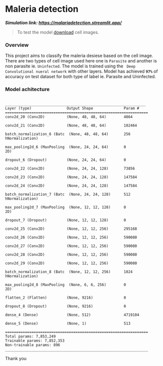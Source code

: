 # Maleria detection

***Simulation link: https://malariadetection.streamlit.app/***

> To test the model <a href= "https://github.com/CaptaiN785/Maleria-detection/raw/main/Dataset.zip" target = "_blank">download</a> cell images.

### Overview
This project aims to classify the maleria desiese based on the cell image. There are two types of cell image used here
one is <code>Parasite</code> and another is non parasite ie. <code>Uninfected</code>. The model is trained using the 
<code> Deep Convolutional nueral network</code> with other layers. Model has achieved **<code>97%</code>** of accuracy on test dataset
for both type of label ie. Parasite and Uninfected.

### Model achitecture
<pre><code>
________________________________________________________________
Layer (type)                Output Shape              Param #   
=================================================================
conv2d_20 (Conv2D)          (None, 48, 48, 64)        4864      
                                                                
conv2d_21 (Conv2D)          (None, 48, 48, 64)        102464    
                                                                
batch_normalization_6 (Batc  (None, 48, 48, 64)       256       
hNormalization)                                                 
                                                                
max_pooling2d_6 (MaxPooling  (None, 24, 24, 64)       0         
2D)                                                             
                                                                
dropout_6 (Dropout)         (None, 24, 24, 64)        0         
                                                                
conv2d_22 (Conv2D)          (None, 24, 24, 128)       73856     
                                                                
conv2d_23 (Conv2D)          (None, 24, 24, 128)       147584    
                                                                
conv2d_24 (Conv2D)          (None, 24, 24, 128)       147584    
                                                                
batch_normalization_7 (Batc  (None, 24, 24, 128)      512       
hNormalization)                                                 
                                                                
max_pooling2d_7 (MaxPooling  (None, 12, 12, 128)      0         
2D)                                                             
                                                                
dropout_7 (Dropout)         (None, 12, 12, 128)       0         
                                                                
conv2d_25 (Conv2D)          (None, 12, 12, 256)       295168    
                                                                
conv2d_26 (Conv2D)          (None, 12, 12, 256)       590080    
                                                                
conv2d_27 (Conv2D)          (None, 12, 12, 256)       590080    
                                                                
conv2d_28 (Conv2D)          (None, 12, 12, 256)       590080    
                                                                
conv2d_29 (Conv2D)          (None, 12, 12, 256)       590080    
                                                                
batch_normalization_8 (Batc  (None, 12, 12, 256)      1024      
hNormalization)                                                 
                                                                
max_pooling2d_8 (MaxPooling  (None, 6, 6, 256)        0         
2D)                                                             
                                                                
flatten_2 (Flatten)         (None, 9216)              0         
                                                                
dropout_8 (Dropout)         (None, 9216)              0         
                                                                
dense_4 (Dense)             (None, 512)               4719104   
                                                                
dense_5 (Dense)             (None, 1)                 513       
                                                                
=================================================================
Total params: 7,853,249
Trainable params: 7,852,353
Non-trainable params: 896
_________________________________________________________________
</code></pre>



Thank you

